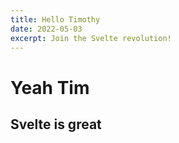 ```yaml
---
title: Hello Timothy
date: 2022-05-03
excerpt: Join the Svelte revolution!
---
```

# Yeah Tim

## Svelte is great